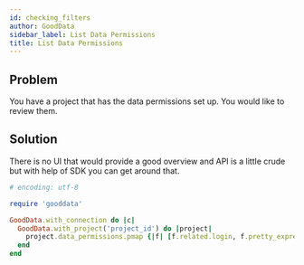 ```yaml
---
id: checking_filters
author: GoodData
sidebar_label: List Data Permissions
title: List Data Permissions
---
```


Problem
-------

You have a project that has the data permissions set up. You would like
to review them.

Solution
--------

There is no UI that would provide a good overview and API is a little
crude but with help of SDK you can get around that.


```ruby
# encoding: utf-8

require 'gooddata'

GoodData.with_connection do |c|
  GoodData.with_project('project_id') do |project|
    project.data_permissions.pmap {|f| [f.related.login, f.pretty_expression]}
  end
end
```
